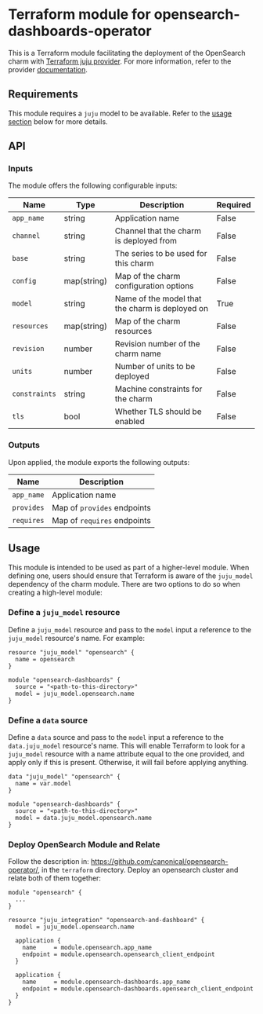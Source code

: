 # Terraform module for opensearch-dashboards-operator

This is a Terraform module facilitating the deployment of the OpenSearch charm with [Terraform juju provider](https://github.com/juju/terraform-provider-juju/). For more information, refer to the provider [documentation](https://registry.terraform.io/providers/juju/juju/latest/docs). 

## Requirements
This module requires a `juju` model to be available. Refer to the [usage section](#usage) below for more details.

## API

### Inputs
The module offers the following configurable inputs:

| Name          | Type        | Description | Required |
|---------------|-------------| - | - |
| `app_name`    | string      | Application name | False |
| `channel`     | string      | Channel that the charm is deployed from | False |
| `base`        | string      | The series to be used for this charm | False |
| `config`      | map(string) | Map of the charm configuration options | False |
| `model`       | string      | Name of the model that the charm is deployed on | True |
| `resources`   | map(string) | Map of the charm resources | False |
| `revision`    | number      | Revision number of the charm name | False |
| `units`       | number      | Number of units to be deployed | False |
| `constraints` | string      | Machine constraints for the charm | False |
| `tls`         | bool        | Whether TLS should be enabled | False |


### Outputs
Upon applied, the module exports the following outputs:

| Name | Description |
| - | - |
| `app_name`|  Application name |
| `provides`| Map of `provides` endpoints |
| `requires`| Map of `requires` endpoints |

## Usage

This module is intended to be used as part of a higher-level module. When defining one, users should ensure that Terraform is aware of the `juju_model` dependency of the charm module. There are two options to do so when creating a high-level module:

### Define a `juju_model` resource
Define a `juju_model` resource and pass to the `model` input a reference to the `juju_model` resource's name. For example:

```
resource "juju_model" "opensearch" {
  name = opensearch
}

module "opensearch-dashboards" {
  source = "<path-to-this-directory>"
  model = juju_model.opensearch.name
}
```

### Define a `data` source
Define a `data` source and pass to the `model` input a reference to the `data.juju_model` resource's name. This will enable Terraform to look for a `juju_model` resource with a name attribute equal to the one provided, and apply only if this is present. Otherwise, it will fail before applying anything.

```
data "juju_model" "opensearch" {
  name = var.model
}

module "opensearch-dashboards" {
  source = "<path-to-this-directory>"
  model = data.juju_model.opensearch.name
}
```

### Deploy OpenSearch Module and Relate

Follow the description in: https://github.com/canonical/opensearch-operator/, in the `terraform` directory. Deploy an opensearch
cluster and relate both of them together:

```
module "opensearch" {
  ...
}

resource "juju_integration" "opensearch-and-dashboard" {
  model = juju_model.opensearch.name

  application {
    name     = module.opensearch.app_name
    endpoint = module.opensearch.opensearch_client_endpoint
  }

  application {
    name     = module.opensearch-dashboards.app_name
    endpoint = module.opensearch-dashboards.opensearch_client_endpoint
  }
}
```
